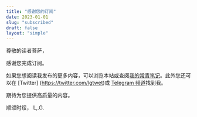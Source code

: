 ```yaml
---
title: "感谢您的订阅"
date: 2023-01-01
slug: "subscribed"
draft: false
layout: "simple"
---
```


尊敬的读者菩萨，

感谢您完成订阅。

如果您想阅读我发布的更多内容，可以浏览本站或查阅[我的常青笔记](https://note.justgoidea.com)。此外您还可以在 [Twitter] (https://twitter.com/lgtwet)或 [Telegram 频道](https://t.me/justgoidea)找到我。

期待为您提供高质量的内容。

顺颂时绥，
L,.G.